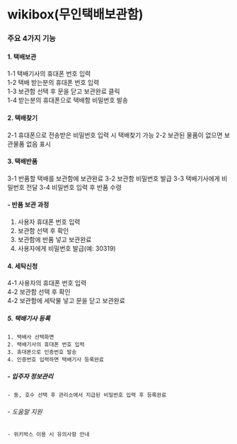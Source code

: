 # wikibox(무인택배보관함)

### 주요 4가지 기능
#### 1. 택배보관
1-1 택배기사의 휴대폰 번호 입력<br/>
1-2 택배 받는분의 휴대폰 번호 입력<br/>
1-3 보관함 선택 후 문을 닫고 보관완료 클릭<br/>
1-4 받는분의 휴대폰으로 택배함 비밀번호 발송<br/>
#### 2. 택배찾기
2-1 휴대폰으로 전송받은 비밀번호 입력 시 택배찾기 가능
2-2 보관된 물품이 없으면 보관물품 없음 표시
#### 3. 택배반품
3-1 반품할 택배를 보관함에 보관완료
3-2 보관함 비밀번호 발급
3-3 택배기사에게 비밀번호 전달
3-4 비밀번호 입력 후 반품 수령
####  - 반품 보관 과정
  1. 사용자 휴대폰 번호 입력
  2. 보관함 선택 후 확인
  3. 보관함에 반품 넣고 보관완료
  4. 사용자에게 비밀번호 발급(예: 30319)
#### 4. 세탁신청
4-1 사용자의 휴대폰 번호 입력<br/>
4-2 보관함 선택 후 확인<br/>
4-2 보관함에 세탁물 넣고 문을 닫고 보관완료<br/>
#####  5. 택배기사 등록
    1. 택배사 선택화면
    2. 택배기사의 휴대폰 번호 입력
    3. 휴대폰으로 인증번호 발송
    4. 인증번호 입력하면 택배기사 등록완료
##### - 입주자 정보관리
    - 동, 호수 선택 후 관리소에서 지급된 비밀번호 입력 후 등록완료
###### - 도움말 지원
    - 위키박스 이용 시 유의사항 안내
